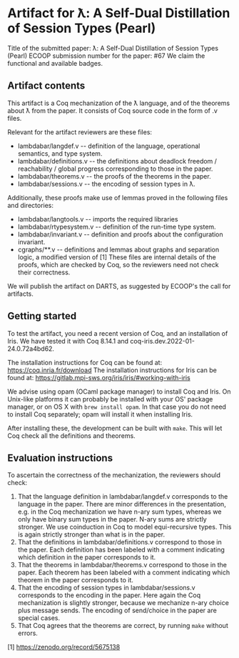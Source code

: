 # Artifact for ƛ: A Self-Dual Distillation of Session Types (Pearl)

Title of the submitted paper: ƛ: A Self-Dual Distillation of Session Types (Pearl)
ECOOP submission number for the paper: #67
We claim the functional and available badges.


## Artifact contents

This artifact is a Coq mechanization of the ƛ language, and of the theorems about ƛ from the paper.
It consists of Coq source code in the form of .v files.

Relevant for the artifact reviewers are these files:
* lambdabar/langdef.v -- definition of the language, operational semantics, and type system.
* lambdabar/definitions.v -- the definitions about deadlock freedom / reachability / global progress corresponding to those in the paper.
* lambdabar/theorems.v -- the proofs of the theorems in the paper.
* lambdabar/sessions.v -- the encoding of session types in ƛ.

Additionally, these proofs make use of lemmas proved in the following files and directories:
* lambdabar/langtools.v -- imports the required libraries
* lambdabar/rtypesystem.v -- definition of the run-time type system.
* lambdabar/invariant.v -- definition and proofs about the configuration invariant.
* cgraphs/**.v -- definitions and lemmas about graphs and separation logic, a modified version of [1]
These files are internal details of the proofs, which are checked by Coq, so the reviewers need not check their correctness.

We will publish the artifact on DARTS, as suggested by ECOOP's the call for artifacts.


## Getting started

To test the artifact, you need a recent version of Coq, and an installation of Iris.
We have tested it with Coq 8.14.1 and coq-iris.dev.2022-01-24.0.72a4bd62.

The installation instructions for Coq can be found at: https://coq.inria.fr/download
The installation instructions for Iris can be found at: https://gitlab.mpi-sws.org/iris/iris/#working-with-iris

We advise using opam (OCaml package manager) to install Coq and Iris.
On Unix-like platforms it can probably be installed with your OS' package manager, or on OS X with `brew install opam`.
In that case you do not need to install Coq separately; opam will install it when installing Iris.

After installing these, the development can be built with `make`.
This will let Coq check all the definitions and theorems.

## Evaluation instructions

To ascertain the correctness of the mechanization, the reviewers should check:

1. That the language definition in lambdabar/langdef.v corresponds to the language in the paper.
   There are minor differences in the presentation, e.g. in the Coq mechanization we have n-ary sum types,
   whereas we only have binary sum types in the paper. N-ary sums are strictly stronger.
   We use coinduction in Coq to model equi-recursive types. This is again strictly stronger than what is in the paper.
2. That the definitions in lambdabar/definitions.v correspond to those in the paper.
   Each definition has been labeled with a comment indicating which definition in the paper corresponds to it.
3. That the theorems in lambdabar/theorems.v correspond to those in the paper.
   Each theorem has been labeled with a comment indicating which theorem in the paper corresponds to it.
4. That the encoding of session types in lambdabar/sessions.v corresponds to the encoding in the paper.
   Here again the Coq mechanization is slightly stronger, because we mechanize n-ary choice plus message sends.
   The encoding of send/choice in the paper are special cases.
5. That Coq agrees that the theorems are correct, by running `make` without errors.


[1] https://zenodo.org/record/5675138
